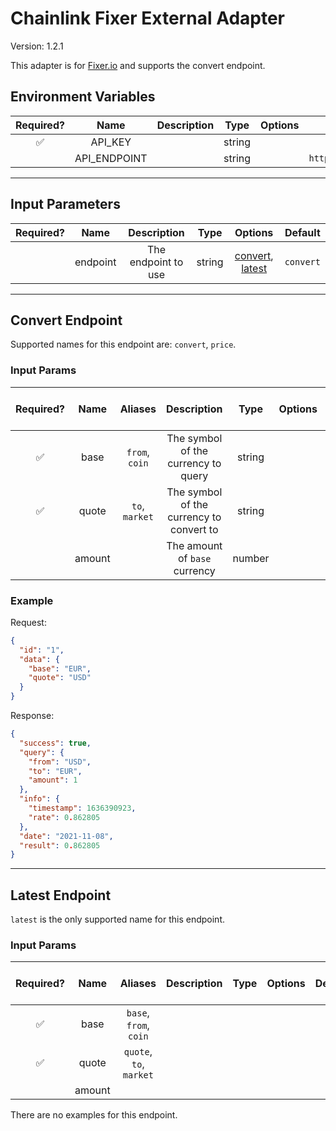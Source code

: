 # Chainlink Fixer External Adapter

Version: 1.2.1

This adapter is for [Fixer.io](https://fixer.io/) and supports the convert endpoint.

## Environment Variables

| Required? |     Name     | Description |  Type  | Options |         Default         |
| :-------: | :----------: | :---------: | :----: | :-----: | :---------------------: |
|    ✅     |   API_KEY    |             | string |         |                         |
|           | API_ENDPOINT |             | string |         | `https://data.fixer.io` |

---

## Input Parameters

| Required? |   Name   |     Description     |  Type  |                         Options                          |  Default  |
| :-------: | :------: | :-----------------: | :----: | :------------------------------------------------------: | :-------: |
|           | endpoint | The endpoint to use | string | [convert](#convert-endpoint), [latest](#latest-endpoint) | `convert` |

---

## Convert Endpoint

Supported names for this endpoint are: `convert`, `price`.

### Input Params

| Required? |  Name  |    Aliases     |               Description                |  Type  | Options | Default | Depends On | Not Valid With |
| :-------: | :----: | :------------: | :--------------------------------------: | :----: | :-----: | :-----: | :--------: | :------------: |
|    ✅     |  base  | `from`, `coin` |   The symbol of the currency to query    | string |         |         |            |                |
|    ✅     | quote  | `to`, `market` | The symbol of the currency to convert to | string |         |         |            |                |
|           | amount |                |      The amount of `base` currency       | number |         |   `1`   |            |                |

### Example

Request:

```json
{
  "id": "1",
  "data": {
    "base": "EUR",
    "quote": "USD"
  }
}
```

Response:

```json
{
  "success": true,
  "query": {
    "from": "USD",
    "to": "EUR",
    "amount": 1
  },
  "info": {
    "timestamp": 1636390923,
    "rate": 0.862805
  },
  "date": "2021-11-08",
  "result": 0.862805
}
```

---

## Latest Endpoint

`latest` is the only supported name for this endpoint.

### Input Params

| Required? |  Name  |         Aliases         | Description | Type | Options | Default | Depends On | Not Valid With |
| :-------: | :----: | :---------------------: | :---------: | :--: | :-----: | :-----: | :--------: | :------------: |
|    ✅     |  base  | `base`, `from`, `coin`  |             |      |         |         |            |                |
|    ✅     | quote  | `quote`, `to`, `market` |             |      |         |         |            |                |
|           | amount |                         |             |      |         |         |            |                |

There are no examples for this endpoint.
